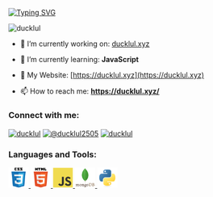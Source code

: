 <a href="https://git.io/typing-svg"><img src="https://readme-typing-svg.demolab.com?font=Fira+Code&pause=1000&color=F7BB3F&center=true&random=false&width=435&lines=Hey+I'm+ducklul!;A+Passionate+US+Backend+Developer!" alt="Typing SVG" /></a>

<p align="left"> <img src="https://komarev.com/ghpvc/?username=ducklul&label=Profile%20views&color=0e75b6&style=flat" alt="ducklul" /> </p>

- 🔭 I’m currently working on: [ducklul.xyz](https://discord.gg/ducklul)

- 🌱 I’m currently learning: **JavaScript**

- 📝 My Website: [https://ducklul.xyz](https://ducklul.xyz)

- 📫 How to reach me: **https://ducklul.xyz/**

<h3 align="left">Connect with me:</h3>
<p align="left">
<a href="https://twitter.com/ducklul" target="blank"><img align="center" src="https://raw.githubusercontent.com/rahuldkjain/github-profile-readme-generator/master/src/images/icons/Social/twitter.svg" alt="ducklul" height="30" width="40" /></a>
<a href="https://www.youtube.com/c/@ducklul2505" target="blank"><img align="center" src="https://raw.githubusercontent.com/rahuldkjain/github-profile-readme-generator/master/src/images/icons/Social/youtube.svg" alt="@ducklul2505" height="30" width="40" /></a>
<a href="https://discord.gg/ducklul" target="blank"><img align="center" src="https://raw.githubusercontent.com/rahuldkjain/github-profile-readme-generator/master/src/images/icons/Social/discord.svg" alt="ducklul" height="30" width="40" /></a>
</p>

<h3 align="left">Languages and Tools:</h3>
<p align="left"> <a href="https://www.w3schools.com/css/" target="_blank" rel="noreferrer"> <img src="https://raw.githubusercontent.com/devicons/devicon/master/icons/css3/css3-original-wordmark.svg" alt="css3" width="40" height="40"/> </a> <a href="https://www.w3.org/html/" target="_blank" rel="noreferrer"> <img src="https://raw.githubusercontent.com/devicons/devicon/master/icons/html5/html5-original-wordmark.svg" alt="html5" width="40" height="40"/> </a> <a href="https://developer.mozilla.org/en-US/docs/Web/JavaScript" target="_blank" rel="noreferrer"> <img src="https://raw.githubusercontent.com/devicons/devicon/master/icons/javascript/javascript-original.svg" alt="javascript" width="40" height="40"/> </a> <a href="https://www.mongodb.com/" target="_blank" rel="noreferrer"> <img src="https://raw.githubusercontent.com/devicons/devicon/master/icons/mongodb/mongodb-original-wordmark.svg" alt="mongodb" width="40" height="40"/> </a> <a href="https://www.python.org" target="_blank" rel="noreferrer"> <img src="https://raw.githubusercontent.com/devicons/devicon/master/icons/python/python-original.svg" alt="python" width="40" height="40"/> </a> </p>
